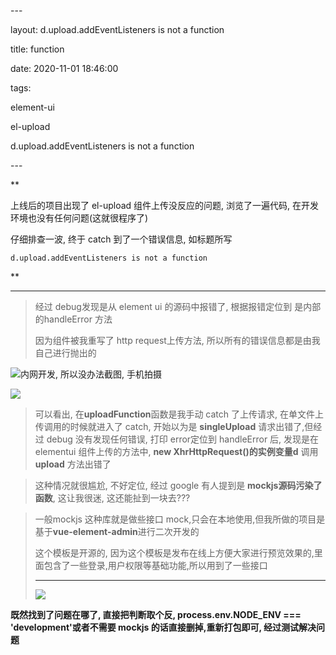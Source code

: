 \---

layout: d.upload.addEventListeners is not a function

title: function

date: 2020-11-01 18:46:00

tags:

  element-ui

  el-upload

  d.upload.addEventListeners is not a function

\---



**

 上线后的项目出现了 el-upload 组件上传没反应的问题, 浏览了一遍代码, 在开发环境也没有任何问题(这就很程序了)

仔细排查一波, 终于 catch 到了一个错误信息, 如标题所写

```d.upload.addEventListeners is not a function```

 *<!--more-->*

**

****





>  经过 debug发现是从 element ui 的源码中报错了, 根据报错定位到 是内部的handleError 方法
>
> 因为组件被我重写了 http request上传方法, 所以所有的错误信息都是由我自己进行抛出的





![内网开发, 所以没办法截图, 手机拍摄](https://tva1.sinaimg.cn/large/0081Kckwgy1gk9vh17wmjj30u00u0kjm.jpg)

![](https://tva1.sinaimg.cn/large/0081Kckwgy1gk9vj2s7ruj31400u07wj.jpg)



> 可以看出, 在**uploadFunction**函数是我手动 catch 了上传请求, 在单文件上传调用的时候就进入了 catch, 开始以为是 **singleUpload** 请求出错了,但经过 debug 没有发现任何错误, 打印 error定位到 handleError 后, 发现是在 elementui 组件上传的方法中, **new XhrHttpRequest()**的实例变量**d** 调用**upload** 方法出错了



>  这种情况就很尴尬, 不好定位, 经过 google 有人提到是 **mockjs源码污染了函数**, 这让我很迷, 这还能扯到一块去???



> 一般mockjs 这种库就是做些接口 mock,只会在本地使用,但我所做的项目是基于**vue-element-admin**进行二次开发的
>
> 这个模板是开源的, 因为这个模板是发布在线上方便大家进行预览效果的,里面包含了一些登录,用户权限等基础功能,所以用到了一些接口
>
> ---
>
> ![](https://tva1.sinaimg.cn/large/0081Kckwgy1gk9vyn9qutj310o0g4q5f.jpg)





**既然找到了问题在哪了, 直接把判断取个反, process.env.NODE_ENV  === 'development'或者不需要 mockjs 的话直接删掉,重新打包即可, 经过测试解决问题**